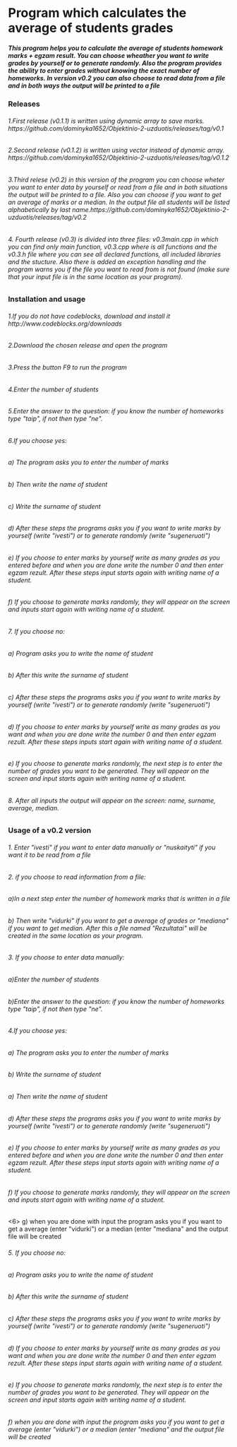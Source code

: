 <h1> Program which calculates the average of students grades </h1>
<h5> This program helps you to calculate the average of students homework marks + egzam result. You can choose wheather you want to write grades by yourself or to generate randomly. Also the program provides the ability to enter grades without knowing the exact number of homeworks. In version v0.2 you can also choose to read data from a file and in both ways the output will be printed to a file</5>

<h3> Releases </h3>
<h6>1.First release (v0.1.1) is written using dynamic array to save marks. https://github.com/dominyka1652/Objektinio-2-uzduotis/releases/tag/v0.1 </h6>
<h6>2.Second release (v0.1.2) is written using vector instead of dynamic array. https://github.com/dominyka1652/Objektinio-2-uzduotis/releases/tag/v0.1.2 </h6>
<h6>3.Third relese (v0.2) in this version of the program you can choose wheter you want to enter data by yourself or read from a file and in both situations the output will be printed to a file. Also you can choose if you want to get an average of marks or a median. In the output file all students will be listed alphabetically by last name.https://github.com/dominyka1652/Objektinio-2-uzduotis/releases/tag/v0.2
<h6>4. Fourth release (v0.3) is divided into three files: v0.3main.cpp in which you can find only main function, v0.3.cpp where is all functions and the v0.3.h file where you can see all declared functions, all included libraries and the stucture. Also there is added an exception handling and the program warns you if the file you want to read from is not found (make sure that your input file is in the same location as your program).</h6>

<h3> Installation and usage </h3>
<h6>1.If you do not have codeblocks, download and install it http://www.codeblocks.org/downloads </h6>
<h6>2.Download the chosen release and open the program </h6>
<h6>3.Press the button F9 to run the program </h6>
<h6>4.Enter the number of students </h6>
<h6>5.Enter the answer to the question: if you know the number of homeworks type "taip", if not then type "ne". </h6>
<h6>6.If you choose yes:</h6>
          <h6>a) The program asks you to enter the number of marks</h6>
          <h6>b) Then write the name of student</h6>
          <h6>c) Write the surname of student</h6>
         <h6> d) After these steps the programs asks you if you want to write marks by yourself (write "ivesti") or to generate randomly (write "sugeneruoti")</h6>
       <h6>   e) If you choose to enter marks by yourself write as many grades as you entered before and when you are done write the number 0 and then enter egzam rezult. After these steps input starts again with writing name of a student.</h6>
        <h6>  f) If you choose to generate marks randomly, they will appear on the screen and inputs start again with writing name of a student.</h6>
<h6>7. If you choose no: </h6>
         <h6> a) Program asks you to write the name of student</h6>
         <h6> b) After this write the surname of student</h6>
         <h6> c) After these steps the programs asks you if you want to write marks by yourself (write "ivesti") or to generate randomly (write "sugeneruoti")</h6>
         <h6> d) If you choose to enter marks by yourself write as many grades as you want and when you are done write the number 0 and then enter egzam rezult. After these steps inputs start again with writing name of a student.</h6>
         <h6> e) If you choose to generate marks randomly, the next step is to enter the number of grades you want to be generated. They will appear on the screen and input starts again with writing name of a student.</h6>
<h6> 8. After all inputs the output will appear on the screen: name, surname, average, median. </h6>

<h3> Usage of a v0.2 version </h3>
<h6> 1. Enter "ivesti" if you want to enter data manually or "nuskaityti" if you want it to be read from a file<h6>
<h6>2. if you choose to read information from a file:</h6>
          <h6> a)In a next step enter the number of homework marks that is written in a file </h6>
          <h6>b) Then write "vidurki" if you want to get a average of grades or "mediana" if you want to get median. After this a file named "Rezultatai" will be created in the same location as your program. </h6>
<h6> 3. If you choose to enter data manually:</h6>
          <h6> a)Enter the number of students </h6>
          <h6> b)Enter the answer to the question: if you know the number of homeworks type "taip", if not then type "ne". </h6>
 <h6>4.If you choose yes:</h6>    
           <h6>a) The program asks you to enter the number of marks</h6>
           <h6>b) Write the surname of student</h6>
          <h6>a) Then write the name of student</h6>
          <h6> d) After these steps the programs asks you if you want to write marks by yourself (write "ivesti") or to generate randomly (write "sugeneruoti")</h6>
       <h6>   e) If you choose to enter marks by yourself write as many grades as you entered before and when you are done write the number 0 and then enter egzam rezult. After these steps input starts again with writing name of a student.</h6>
        <h6>  f) If you choose to generate marks randomly, they will appear on the screen and inputs start again with writing name of a student.</h6>
          <6> g) when you are done with input the program asks you if you want to get a average (enter "vidurki") or a median (enter "mediana" and the output file will be created</h6>
  <h6>5. If you choose no:</h6>  
          <h6> a) Program asks you to write the name of student</h6>
         <h6> b) After this write the surname of student</h6>
         <h6> c) After these steps the programs asks you if you want to write marks by yourself (write "ivesti") or to generate randomly (write "sugeneruoti")</h6>
         <h6> d) If you choose to enter marks by yourself write as many grades as you want and when you are done write the number 0 and then enter egzam rezult. After these steps input starts again with writing name of a student.</h6>
         <h6> e) If you choose to generate marks randomly, the next step is to enter the number of grades you want to be generated. They will appear on the screen and input starts again with writing name of a student.</h6>
          <h6> f) when you are done with input the program asks you if you want to get a average (enter "vidurki") or a median (enter "mediana" and the output file will be created</h6>
                                                                                                                                        

